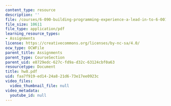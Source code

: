 ```yaml
---
content_type: resource
description: ''
file: /courses/6-090-building-programming-experience-a-lead-in-to-6-001-january-iap-2005/faa7f919ed1424a821d673e17ee0923c_hw8.pdf
file_size: 10611
file_type: application/pdf
learning_resource_types:
- Assignments
license: https://creativecommons.org/licenses/by-nc-sa/4.0/
ocw_type: OCWFile
parent_title: Assignments
parent_type: CourseSection
parent_uid: e8729edc-627c-fd9a-d32c-63124cbf0a63
resourcetype: Document
title: hw8.pdf
uid: faa7f919-ed14-24a8-21d6-73e17ee0923c
video_files:
  video_thumbnail_file: null
video_metadata:
  youtube_id: null
---
```


